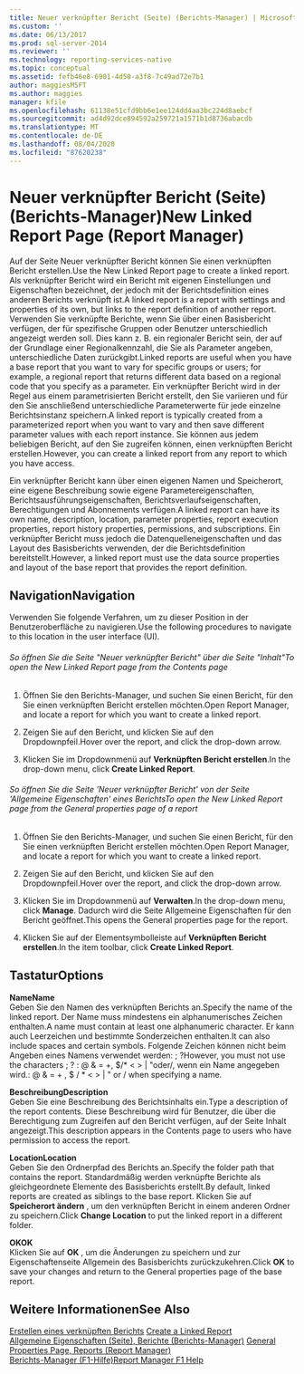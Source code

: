 ```yaml
---
title: Neuer verknüpfter Bericht (Seite) (Berichts-Manager) | Microsoft-Dokumentation
ms.custom: ''
ms.date: 06/13/2017
ms.prod: sql-server-2014
ms.reviewer: ''
ms.technology: reporting-services-native
ms.topic: conceptual
ms.assetid: fefb46e8-6901-4d50-a3f8-7c49ad72e7b1
author: maggiesMSFT
ms.author: maggies
manager: kfile
ms.openlocfilehash: 61138e51cfd9bb6e1ee124dd4aa3bc224d8aebcf
ms.sourcegitcommit: ad4d92dce894592a259721a1571b1d8736abacdb
ms.translationtype: MT
ms.contentlocale: de-DE
ms.lasthandoff: 08/04/2020
ms.locfileid: "87620238"
---
```

# <a name="new-linked-report-page-report-manager"></a><span data-ttu-id="0c4c7-102">Neuer verknüpfter Bericht (Seite) (Berichts-Manager)</span><span class="sxs-lookup"><span data-stu-id="0c4c7-102">New Linked Report Page (Report Manager)</span></span>
  <span data-ttu-id="0c4c7-103">Auf der Seite Neuer verknüpfter Bericht können Sie einen verknüpften Bericht erstellen.</span><span class="sxs-lookup"><span data-stu-id="0c4c7-103">Use the New Linked Report page to create a linked report.</span></span> <span data-ttu-id="0c4c7-104">Als verknüpfter Bericht wird ein Bericht mit eigenen Einstellungen und Eigenschaften bezeichnet, der jedoch mit der Berichtsdefinition eines anderen Berichts verknüpft ist.</span><span class="sxs-lookup"><span data-stu-id="0c4c7-104">A linked report is a report with settings and properties of its own, but links to the report definition of another report.</span></span> <span data-ttu-id="0c4c7-105">Verwenden Sie verknüpfte Berichte, wenn Sie über einen Basisbericht verfügen, der für spezifische Gruppen oder Benutzer unterschiedlich angezeigt werden soll. Dies kann z. B. ein regionaler Bericht sein, der auf der Grundlage einer Regionalkennzahl, die Sie als Parameter angeben, unterschiedliche Daten zurückgibt.</span><span class="sxs-lookup"><span data-stu-id="0c4c7-105">Linked reports are useful when you have a base report that you want to vary for specific groups or users; for example, a regional report that returns different data based on a regional code that you specify as a parameter.</span></span> <span data-ttu-id="0c4c7-106">Ein verknüpfter Bericht wird in der Regel aus einem parametrisierten Bericht erstellt, den Sie variieren und für den Sie anschließend unterschiedliche Parameterwerte für jede einzelne Berichtsinstanz speichern.</span><span class="sxs-lookup"><span data-stu-id="0c4c7-106">A linked report is typically created from a parameterized report when you want to vary and then save different parameter values with each report instance.</span></span> <span data-ttu-id="0c4c7-107">Sie können aus jedem beliebigen Bericht, auf den Sie zugreifen können, einen verknüpften Bericht erstellen.</span><span class="sxs-lookup"><span data-stu-id="0c4c7-107">However, you can create a linked report from any report to which you have access.</span></span>  
  
 <span data-ttu-id="0c4c7-108">Ein verknüpfter Bericht kann über einen eigenen Namen und Speicherort, eine eigene Beschreibung sowie eigene Parametereigenschaften, Berichtsausführungseigenschaften, Berichtsverlaufseigenschaften, Berechtigungen und Abonnements verfügen.</span><span class="sxs-lookup"><span data-stu-id="0c4c7-108">A linked report can have its own name, description, location, parameter properties, report execution properties, report history properties, permissions, and subscriptions.</span></span> <span data-ttu-id="0c4c7-109">Ein verknüpfter Bericht muss jedoch die Datenquelleneigenschaften und das Layout des Basisberichts verwenden, der die Berichtsdefinition bereitstellt.</span><span class="sxs-lookup"><span data-stu-id="0c4c7-109">However, a linked report must use the data source properties and layout of the base report that provides the report definition.</span></span>  
  
## <a name="navigation"></a><span data-ttu-id="0c4c7-110">Navigation</span><span class="sxs-lookup"><span data-stu-id="0c4c7-110">Navigation</span></span>  
 <span data-ttu-id="0c4c7-111">Verwenden Sie folgende Verfahren, um zu dieser Position in der Benutzeroberfläche zu navigieren.</span><span class="sxs-lookup"><span data-stu-id="0c4c7-111">Use the following procedures to navigate to this location in the user interface (UI).</span></span>  
  
###### <a name="to-open-the-new-linked-report-page-from-the-contents-page"></a><span data-ttu-id="0c4c7-112">So öffnen Sie die Seite "Neuer verknüpfter Bericht" über die Seite "Inhalt"</span><span class="sxs-lookup"><span data-stu-id="0c4c7-112">To open the New Linked Report page from the Contents page</span></span>  
  
1.  <span data-ttu-id="0c4c7-113">Öffnen Sie den Berichts-Manager, und suchen Sie einen Bericht, für den Sie einen verknüpften Bericht erstellen möchten.</span><span class="sxs-lookup"><span data-stu-id="0c4c7-113">Open Report Manager, and locate a report for which you want to create a linked report.</span></span>  
  
2.  <span data-ttu-id="0c4c7-114">Zeigen Sie auf den Bericht, und klicken Sie auf den Dropdownpfeil.</span><span class="sxs-lookup"><span data-stu-id="0c4c7-114">Hover over the report, and click the drop-down arrow.</span></span>  
  
3.  <span data-ttu-id="0c4c7-115">Klicken Sie im Dropdownmenü auf **Verknüpften Bericht erstellen**.</span><span class="sxs-lookup"><span data-stu-id="0c4c7-115">In the drop-down menu, click **Create Linked Report**.</span></span>  
  
###### <a name="to-open-the-new-linked-report-page-from-the-general-properties-page-of-a-report"></a><span data-ttu-id="0c4c7-116">So öffnen Sie die Seite 'Neuer verknüpfter Bericht' von der Seite 'Allgemeine Eigenschaften' eines Berichts</span><span class="sxs-lookup"><span data-stu-id="0c4c7-116">To open the New Linked Report page from the General properties page of a report</span></span>  
  
1.  <span data-ttu-id="0c4c7-117">Öffnen Sie den Berichts-Manager, und suchen Sie einen Bericht, für den Sie einen verknüpften Bericht erstellen möchten.</span><span class="sxs-lookup"><span data-stu-id="0c4c7-117">Open Report Manager, and locate a report for which you want to create a linked report.</span></span>  
  
2.  <span data-ttu-id="0c4c7-118">Zeigen Sie auf den Bericht, und klicken Sie auf den Dropdownpfeil.</span><span class="sxs-lookup"><span data-stu-id="0c4c7-118">Hover over the report, and click the drop-down arrow.</span></span>  
  
3.  <span data-ttu-id="0c4c7-119">Klicken Sie im Dropdownmenü auf **Verwalten**.</span><span class="sxs-lookup"><span data-stu-id="0c4c7-119">In the drop-down menu, click **Manage**.</span></span> <span data-ttu-id="0c4c7-120">Dadurch wird die Seite Allgemeine Eigenschaften für den Bericht geöffnet.</span><span class="sxs-lookup"><span data-stu-id="0c4c7-120">This opens the General properties page for the report.</span></span>  
  
4.  <span data-ttu-id="0c4c7-121">Klicken Sie auf der Elementsymbolleiste auf **Verknüpften Bericht erstellen**.</span><span class="sxs-lookup"><span data-stu-id="0c4c7-121">In the item toolbar, click **Create Linked Report**.</span></span>  
  
## <a name="options"></a><span data-ttu-id="0c4c7-122">Tastatur</span><span class="sxs-lookup"><span data-stu-id="0c4c7-122">Options</span></span>  
 <span data-ttu-id="0c4c7-123">**Name**</span><span class="sxs-lookup"><span data-stu-id="0c4c7-123">**Name**</span></span>  
 <span data-ttu-id="0c4c7-124">Geben Sie den Namen des verknüpften Berichts an.</span><span class="sxs-lookup"><span data-stu-id="0c4c7-124">Specify the name of the linked report.</span></span> <span data-ttu-id="0c4c7-125">Der Name muss mindestens ein alphanumerisches Zeichen enthalten.</span><span class="sxs-lookup"><span data-stu-id="0c4c7-125">A name must contain at least one alphanumeric character.</span></span> <span data-ttu-id="0c4c7-126">Er kann auch Leerzeichen und bestimmte Sonderzeichen enthalten.</span><span class="sxs-lookup"><span data-stu-id="0c4c7-126">It can also include spaces and certain symbols.</span></span> <span data-ttu-id="0c4c7-127">Folgende Zeichen können nicht beim Angeben eines Namens verwendet werden: ; ?</span><span class="sxs-lookup"><span data-stu-id="0c4c7-127">However, you must not use the characters ; ?</span></span> <span data-ttu-id="0c4c7-128">: \@ & = +, $/\* \< > | "oder/, wenn ein Name angegeben wird.</span><span class="sxs-lookup"><span data-stu-id="0c4c7-128">: \@ & = + , $ / \* \< > | " or / when specifying a name.</span></span>  
  
 <span data-ttu-id="0c4c7-129">**Beschreibung**</span><span class="sxs-lookup"><span data-stu-id="0c4c7-129">**Description**</span></span>  
 <span data-ttu-id="0c4c7-130">Geben Sie eine Beschreibung des Berichtsinhalts ein.</span><span class="sxs-lookup"><span data-stu-id="0c4c7-130">Type a description of the report contents.</span></span> <span data-ttu-id="0c4c7-131">Diese Beschreibung wird für Benutzer, die über die Berechtigung zum Zugreifen auf den Bericht verfügen, auf der Seite Inhalt angezeigt.</span><span class="sxs-lookup"><span data-stu-id="0c4c7-131">This description appears in the Contents page to users who have permission to access the report.</span></span>  
  
 <span data-ttu-id="0c4c7-132">**Location**</span><span class="sxs-lookup"><span data-stu-id="0c4c7-132">**Location**</span></span>  
 <span data-ttu-id="0c4c7-133">Geben Sie den Ordnerpfad des Berichts an.</span><span class="sxs-lookup"><span data-stu-id="0c4c7-133">Specify the folder path that contains the report.</span></span> <span data-ttu-id="0c4c7-134">Standardmäßig werden verknüpfte Berichte als gleichgeordnete Elemente des Basisberichts erstellt.</span><span class="sxs-lookup"><span data-stu-id="0c4c7-134">By default, linked reports are created as siblings to the base report.</span></span> <span data-ttu-id="0c4c7-135">Klicken Sie auf **Speicherort ändern** , um den verknüpften Bericht in einem anderen Ordner zu speichern.</span><span class="sxs-lookup"><span data-stu-id="0c4c7-135">Click **Change Location** to put the linked report in a different folder.</span></span>  
  
 <span data-ttu-id="0c4c7-136">**OK**</span><span class="sxs-lookup"><span data-stu-id="0c4c7-136">**OK**</span></span>  
 <span data-ttu-id="0c4c7-137">Klicken Sie auf **OK** , um die Änderungen zu speichern und zur Eigenschaftenseite Allgemein des Basisberichts zurückzukehren.</span><span class="sxs-lookup"><span data-stu-id="0c4c7-137">Click **OK** to save your changes and return to the General properties page of the base report.</span></span>  
  
## <a name="see-also"></a><span data-ttu-id="0c4c7-138">Weitere Informationen</span><span class="sxs-lookup"><span data-stu-id="0c4c7-138">See Also</span></span>  
 <span data-ttu-id="0c4c7-139">[Erstellen eines verknüpften Berichts](reports/create-a-linked-report.md) </span><span class="sxs-lookup"><span data-stu-id="0c4c7-139">[Create a Linked Report](reports/create-a-linked-report.md) </span></span>  
 <span data-ttu-id="0c4c7-140">[Allgemeine Eigenschaften (Seite), Berichte &#40;Berichts-Manager&#41;](../../2014/reporting-services/general-properties-page-reports-report-manager.md) </span><span class="sxs-lookup"><span data-stu-id="0c4c7-140">[General Properties Page, Reports &#40;Report Manager&#41;](../../2014/reporting-services/general-properties-page-reports-report-manager.md) </span></span>  
 [<span data-ttu-id="0c4c7-141">Berichts-Manager (F1-Hilfe)</span><span class="sxs-lookup"><span data-stu-id="0c4c7-141">Report Manager F1 Help</span></span>](../../2014/reporting-services/report-manager-f1-help.md)  
  
  
